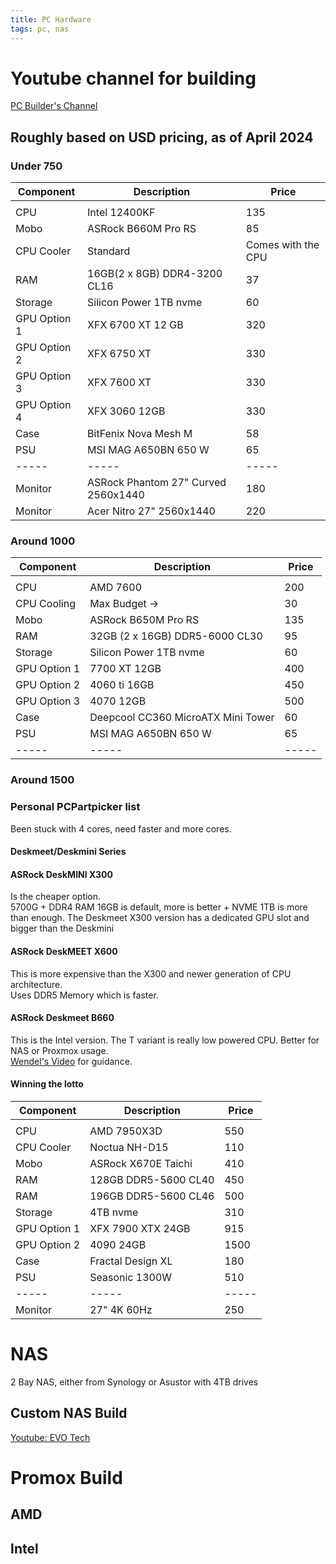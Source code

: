 ```yaml
---
title: PC Hardware
tags: pc, nas
---
```



# Youtube channel for building
[PC Builder's Channel](https://www.youtube.com/@PCBuilderChannel)

## Roughly based on USD pricing, as of April 2024

### Under 750

| Component | Description | Price |
|-----|-----|-----|
||||
|CPU|Intel 12400KF|135|
|Mobo|ASRock B660M Pro RS|85|
|CPU Cooler|Standard|Comes with the CPU|
|RAM|16GB(2 x 8GB) DDR4-3200 CL16|37|
|Storage|Silicon Power 1TB nvme|60|
|GPU Option 1|XFX 6700 XT 12 GB|320|
|GPU Option 2|XFX 6750 XT |330|
|GPU Option 3|XFX 7600 XT |330|
|GPU Option 4|XFX 3060 12GB |330|
|Case|BitFenix Nova Mesh M|58|
|PSU|MSI MAG A650BN 650 W|65|
|-----|-----|-----|
|Monitor|ASRock Phantom 27" Curved 2560x1440|180|
|Monitor|Acer Nitro 27" 2560x1440|220|


### Around 1000

| Component | Description | Price |
|-----|-----|-----|
||||
|CPU|AMD 7600|200|
|CPU Cooling|Max Budget ->|30|
|Mobo|ASRock B650M Pro RS|135|
|RAM|32GB (2 x 16GB) DDR5-6000 CL30|95|
|Storage|Silicon Power 1TB nvme|60|
|GPU Option 1|7700 XT 12GB|400|
|GPU Option 2|4060 ti 16GB|450|
|GPU Option 3|4070 12GB|500|
|Case|Deepcool CC360 MicroATX Mini Tower|60|
|PSU|MSI MAG A650BN 650 W|65|
|-----|-----|-----|


### Around 1500

### Personal PCPartpicker list
Been stuck with 4 cores, need faster and more cores.

#### Deskmeet/Deskmini Series 
#### **ASRock DeskMINI X300**
Is the cheaper option.  
5700G + DDR4 RAM 16GB is default, more is better + NVME 1TB is more than enough. The Deskmeet X300 version has a dedicated GPU slot and bigger than the Deskmini
#### **ASRock DeskMEET X600**
This is more expensive than the X300 and newer generation of CPU architecture.  
Uses DDR5 Memory which is faster.

#### **ASRock Deskmeet B660**
This is the Intel version. The T variant is really low powered CPU. Better for NAS or Proxmox usage.  
[Wendel's Video](https://www.youtube.com/watch?v=kL9k7LHMwYc) for guidance. 

#### Winning the lotto

| Component | Description | Price |
|-----|-----|-----|
||||
|CPU|AMD 7950X3D|550|
|CPU Cooler|Noctua NH-D15|110|
|Mobo|ASRock X670E Taichi|410|
|RAM|128GB DDR5-5600 CL40|450|
|RAM|196GB DDR5-5600 CL46|500|
|Storage|4TB nvme|310|
|GPU Option 1|XFX 7900 XTX 24GB|915|
|GPU Option 2|4090 24GB|1500|
|Case|Fractal Design XL|180|
|PSU|Seasonic 1300W|510|
|-----|-----|-----|
|Monitor|27" 4K 60Hz|250|

# NAS

2 Bay NAS, either from Synology or Asustor with 4TB drives

## Custom NAS Build

[Youtube: EVO Tech](https://www.youtube.com/watch?v=a_2qeEpMQtE)

# Promox Build
## AMD
## Intel